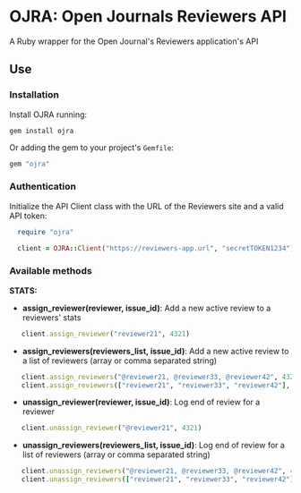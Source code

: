 # OJRA: Open Journals Reviewers API

A Ruby wrapper for the Open Journal's Reviewers application's API

## Use

### Installation

Install OJRA running:

```
gem install ojra
```

Or adding the gem to your project's `Gemfile`:
```ruby
gem "ojra"
```

### Authentication

Initialize the API Client class with the URL of the Reviewers site and a valid API token:

```ruby
  require "ojra"

  client = OJRA::Client("https://reviewers-app.url", "secretTOKEN1234")
```

### Available methods

**STATS:**


 - **assign_reviewer(reviewer, issue_id)**: Add a new active review to a reviewers' stats
 ```ruby
    client.assign_reviewer("reviewer21", 4321)
 ```

 - **assign_reviewers(reviewers_list, issue_id)**: Add a new active review to a list of reviewers (array or comma separated string)
 ```ruby
    client.assign_reviewers("@reviewer21, @reviewer33, @reviewer42", 4321)
    client.assign_reviewers(["reviewer21", "reviewer33", "reviewer42"], 4321)
 ```


 - **unassign_reviewer(reviewer, issue_id)**: Log end of review for a reviewer
 ```ruby
    client.unassign_reviewer("@reviewer21", 4321)
 ```


 - **unassign_reviewers(reviewers_list, issue_id)**: Log end of review for a list of reviewers (array or comma separated string)
 ```ruby
    client.unassign_reviewers("@reviewer21, @reviewer33, @reviewer42", 4321)
    client.unassign_reviewers(["reviewer21", "reviewer33", "reviewer42"], 4321)
 ```

